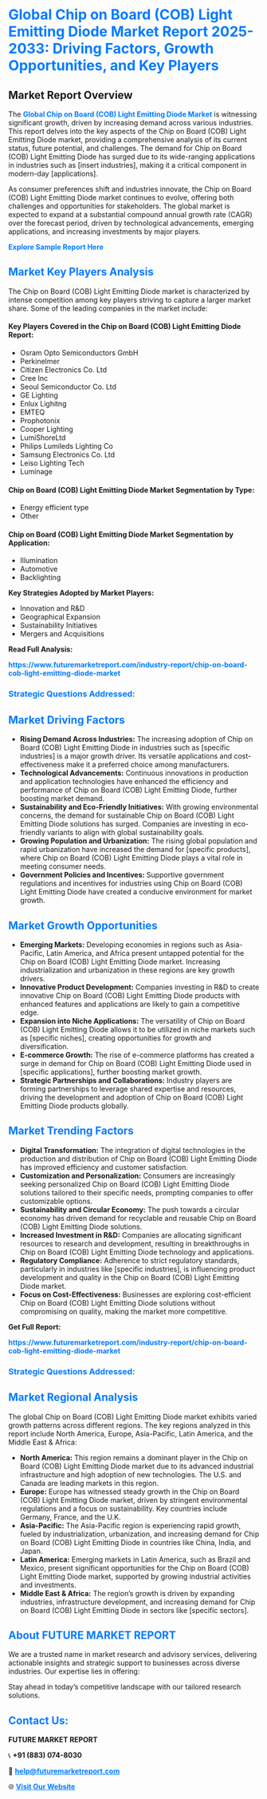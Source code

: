 <h1 style="color: #007BFF;">Global Chip on Board (COB) Light Emitting Diode Market Report 2025-2033: Driving Factors, Growth Opportunities, and Key Players</h1>

<section id="overview">
<h2>Market Report Overview</h2>
<p>The <a href="https://www.futuremarketreport.com/industry-report/chip-on-board-cob-light-emitting-diode-market" style="color: #007BFF; text-decoration: none;"><strong>Global Chip on Board (COB) Light Emitting Diode Market</strong></a> is witnessing significant growth, driven by increasing demand across various industries. This report delves into the key aspects of the Chip on Board (COB) Light Emitting Diode market, providing a comprehensive analysis of its current status, future potential, and challenges. The demand for Chip on Board (COB) Light Emitting Diode has surged due to its wide-ranging applications in industries such as [insert industries], making it a critical component in modern-day [applications].</p>
<p>As consumer preferences shift and industries innovate, the Chip on Board (COB) Light Emitting Diode market continues to evolve, offering both challenges and opportunities for stakeholders. The global market is expected to expand at a substantial compound annual growth rate (CAGR) over the forecast period, driven by technological advancements, emerging applications, and increasing investments by major players.</p>
</section>

<section id="overview">
<p><a href="https://www.futuremarketreport.com/request-sample/reportId=84597" style="color: #007BFF; text-decoration: none;"><strong>Explore Sample Report Here</strong></a></p>
</section>

<section id="key-players">
<h2 style="color: #007BFF;">Market Key Players Analysis</h2>
<p>The Chip on Board (COB) Light Emitting Diode market is characterized by intense competition among key players striving to capture a larger market share. Some of the leading companies in the market include:</p>
<h4>Key Players Covered in the Chip on Board (COB) Light Emitting Diode Report:</h4>
<ul><li>Osram Opto Semiconductors GmbH</li><li>Perkinelmer</li><li>Citizen Electronics Co. Ltd</li><li>Cree Inc</li><li>Seoul Semiconductor Co. Ltd</li><li>GE Lighting</li><li>Enlux Lighitng</li><li>EMTEQ</li><li>Prophotonix</li><li>Cooper Lighting</li><li>LumiShoreLtd</li><li>Philips Lumileds Lighting Co</li><li>Samsung Electronics Co. Ltd</li><li>Leiso Lighting Tech</li><li>Luminage</li></ul>
<h4>Chip on Board (COB) Light Emitting Diode Market Segmentation by Type:</h4>
<ul><li>Energy efficient type</li><li>Other</li></ul>

<h4>Chip on Board (COB) Light Emitting Diode Market Segmentation by Application:</h4>
<ul><li>Illumination</li><li>Automotive</li><li>Backlighting</li></ul>
<p><strong>Key Strategies Adopted by Market Players:</strong></p>
<ul>
<li>Innovation and R&D</li>
<li>Geographical Expansion</li>
<li>Sustainability Initiatives</li>
<li>Mergers and Acquisitions</li>
</ul>
</section>

<section>
<p><strong>Read Full Analysis: </strong></p><a href="https://www.futuremarketreport.com/industry-report/chip-on-board-cob-light-emitting-diode-market" style="color: #007BFF; text-decoration: none;"><strong>https://www.futuremarketreport.com/industry-report/chip-on-board-cob-light-emitting-diode-market</strong></a>
<h3 style="color: #007BFF;">Strategic Questions Addressed:</h3>
</section>

<section id="driving-factors">
<h2 style="color: #007BFF;">Market Driving Factors</h2>
<ul>
<li><strong>Rising Demand Across Industries:</strong> The increasing adoption of Chip on Board (COB) Light Emitting Diode in industries such as [specific industries] is a major growth driver. Its versatile applications and cost-effectiveness make it a preferred choice among manufacturers.</li>
<li><strong>Technological Advancements:</strong> Continuous innovations in production and application technologies have enhanced the efficiency and performance of Chip on Board (COB) Light Emitting Diode, further boosting market demand.</li>
<li><strong>Sustainability and Eco-Friendly Initiatives:</strong> With growing environmental concerns, the demand for sustainable Chip on Board (COB) Light Emitting Diode solutions has surged. Companies are investing in eco-friendly variants to align with global sustainability goals.</li>
<li><strong>Growing Population and Urbanization:</strong> The rising global population and rapid urbanization have increased the demand for [specific products], where Chip on Board (COB) Light Emitting Diode plays a vital role in meeting consumer needs.</li>
<li><strong>Government Policies and Incentives:</strong> Supportive government regulations and incentives for industries using Chip on Board (COB) Light Emitting Diode have created a conducive environment for market growth.</li>
</ul>
</section>

<section id="growth-opportunities">
<h2 style="color: #007BFF;">Market Growth Opportunities</h2>
<ul>
<li><strong>Emerging Markets:</strong> Developing economies in regions such as Asia-Pacific, Latin America, and Africa present untapped potential for the Chip on Board (COB) Light Emitting Diode market. Increasing industrialization and urbanization in these regions are key growth drivers.</li>
<li><strong>Innovative Product Development:</strong> Companies investing in R&D to create innovative Chip on Board (COB) Light Emitting Diode products with enhanced features and applications are likely to gain a competitive edge.</li>
<li><strong>Expansion into Niche Applications:</strong> The versatility of Chip on Board (COB) Light Emitting Diode allows it to be utilized in niche markets such as [specific niches], creating opportunities for growth and diversification.</li>
<li><strong>E-commerce Growth:</strong> The rise of e-commerce platforms has created a surge in demand for Chip on Board (COB) Light Emitting Diode used in [specific applications], further boosting market growth.</li>
<li><strong>Strategic Partnerships and Collaborations:</strong> Industry players are forming partnerships to leverage shared expertise and resources, driving the development and adoption of Chip on Board (COB) Light Emitting Diode products globally.</li>
</ul>
</section>

<section id="trending-factors">
<h2 style="color: #007BFF;">Market Trending Factors</h2>
<ul>
<li><strong>Digital Transformation:</strong> The integration of digital technologies in the production and distribution of Chip on Board (COB) Light Emitting Diode has improved efficiency and customer satisfaction.</li>
<li><strong>Customization and Personalization:</strong> Consumers are increasingly seeking personalized Chip on Board (COB) Light Emitting Diode solutions tailored to their specific needs, prompting companies to offer customizable options.</li>
<li><strong>Sustainability and Circular Economy:</strong> The push towards a circular economy has driven demand for recyclable and reusable Chip on Board (COB) Light Emitting Diode solutions.</li>
<li><strong>Increased Investment in R&D:</strong> Companies are allocating significant resources to research and development, resulting in breakthroughs in Chip on Board (COB) Light Emitting Diode technology and applications.</li>
<li><strong>Regulatory Compliance:</strong> Adherence to strict regulatory standards, particularly in industries like [specific industries], is influencing product development and quality in the Chip on Board (COB) Light Emitting Diode market.</li>
<li><strong>Focus on Cost-Effectiveness:</strong> Businesses are exploring cost-efficient Chip on Board (COB) Light Emitting Diode solutions without compromising on quality, making the market more competitive.</li>
</ul>
</section>

<section>
<p><strong>Get Full Report: </strong></p><a href="https://www.futuremarketreport.com/industry-report/chip-on-board-cob-light-emitting-diode-market" style="color: #007BFF; text-decoration: none;"><strong>https://www.futuremarketreport.com/industry-report/chip-on-board-cob-light-emitting-diode-market</strong></a>
<h3 style="color: #007BFF;">Strategic Questions Addressed:</h3>
</section>


<section id="regional-analysis">
<h2 style="color: #007BFF;">Market Regional Analysis</h2>
<p>The global Chip on Board (COB) Light Emitting Diode market exhibits varied growth patterns across different regions. The key regions analyzed in this report include North America, Europe, Asia-Pacific, Latin America, and the Middle East & Africa:</p>
<ul>
<li><strong>North America:</strong> This region remains a dominant player in the Chip on Board (COB) Light Emitting Diode market due to its advanced industrial infrastructure and high adoption of new technologies. The U.S. and Canada are leading markets in this region.</li>
<li><strong>Europe:</strong> Europe has witnessed steady growth in the Chip on Board (COB) Light Emitting Diode market, driven by stringent environmental regulations and a focus on sustainability. Key countries include Germany, France, and the U.K.</li>
<li><strong>Asia-Pacific:</strong> The Asia-Pacific region is experiencing rapid growth, fueled by industrialization, urbanization, and increasing demand for Chip on Board (COB) Light Emitting Diode in countries like China, India, and Japan.</li>
<li><strong>Latin America:</strong> Emerging markets in Latin America, such as Brazil and Mexico, present significant opportunities for the Chip on Board (COB) Light Emitting Diode market, supported by growing industrial activities and investments.</li>
<li><strong>Middle East & Africa:</strong> The region’s growth is driven by expanding industries, infrastructure development, and increasing demand for Chip on Board (COB) Light Emitting Diode in sectors like [specific sectors].</li>
</ul>
</section>

<footer>
<h2 style="color: #007BFF;">About FUTURE MARKET REPORT</h2>
<p>We are a trusted name in market research and advisory services, delivering actionable insights and strategic support to businesses across diverse industries. Our expertise lies in offering:</p>

<p>Stay ahead in today’s competitive landscape with our tailored research solutions.</p>

<h2 style="color: #007BFF;">Contact Us:</h2>
<p><strong>FUTURE MARKET REPORT</strong></p>
<p>📞 <strong>+91 (883) 074-8030</strong></p>
<p>📧 <strong><a href="mailto:help@futuremarketreport.com" style="color: #007BFF;">help@futuremarketreport.com</a></strong></p>
<p>🌐 <strong><a href="https://www.futuremarketreport.com/" style="color: #007BFF;">Visit Our Website</a></strong></p>
</footer>